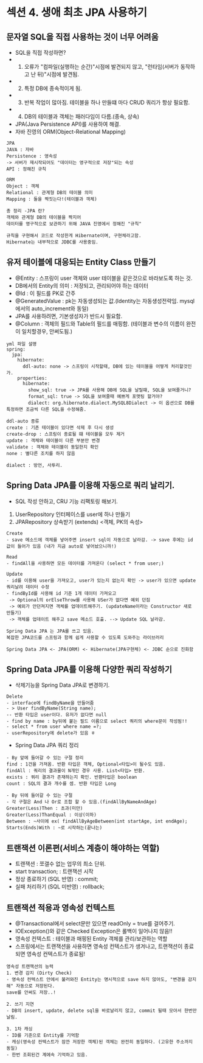 # 섹션 4. 생애 최초 JPA 사용하기

## 문자열 SQL을 직접 사용하는 것이 너무 어려움
- SQL을 직접 작성하면?
- 1. 오류가 "컴파일(실행하는 순간)"시점에 발견되지 않고, "런타임(서버가 동작하고 난 뒤)"시점에  발견됨.
- 2. 특정 DB에 종속적이게 됨.
- 3. 반복 작업이 많아짐. 테이블을 하나 만들떄 마다 CRUD 쿼리가 항상 필요함.
- 4. DB의 테이블과 객체는 패러다임이 다름.(종속, 상속)
- JPA(Java Persistence API)를 사용하여 해결.
- 자바 진영의 ORM(Object-Relational Mapping)
```
JPA
JAVA : 자바
Persistence : 영속성
-> 서버가 재시작되어도 "데이터는 영구적으로 저장"되는 속성
API : 정해진 규칙

ORM
Object : 객체
Relational : 관계형 DB의 테이블 의미
Mapping : 둘을 짝짓는다!(테이블과 객체)

총 정리 -JPA 란?
객체와 관계형 DB의 테이블을 짝지어
데이터를 영구적으로 보관하기 위해 JAVA 진영에서 정해진 "규칙"

규칙을 구현해서 코드로 작성한게 Hibernate이며, 구현체라고함.
Hibernate는 내부적으로 JDBC를 사용중임.
```

## 유저 테이블에 대응되는 Entity Class 만들기
- @Entity : 스프링이 user 객체와 user 테이블을 같은것으로 바라보도록 하는 것.
- DB에서의 Entity의 의미 : 저장되고, 관리되어야 하는 데이터
- @Id : 이 필드를 PK로 간주
- @GeneratedValue : pk는 자동생성되는 값.(Identity는 자동생성전략임. mysql에서의 auto_increment와 동일)
- JPA를 사용하려면, 기본생성자가 반드시 필요함. 
- @Column : 객체의 필드와 Table의 필드를 매핑함. (테이블과 변수의 이름이 완전이 일치할경우, 안써도됨.)

```
yml 파일 설명
spring:
  jpa:
    hibernate:
      ddl-auto: none -> 스프링이 시작할때, DB에 있는 테이블을 어떻게 처리할것인가.
    properties:
      hibernate:
        show_sql: true -> JPA를 사용해 DB에 SQL을 날릴떄, SQL을 보여줄거니?
        format_sql: true -> SQL을 보여줄때 예쁘게 포맷팅 할거야?
        dialect: org.hibernate.dialect.MySQL8Dialect -> 이 옵션으로 DB를 특정하면 조금씩 다른 SQL을 수정해줌.

ddl-auto 종류
create : 기존 테이블이 있다면 삭제 후 다시 생성
create-drop : 스프링이 종료될 떄 테이블을 모두 제거
update : 객체와 테이블이 다른 부분만 변경
validate : 객체와 테이블이 동일한지 확인
none : 별다른 조치를 하지 않음

dialect : 방언, 사투리. 
```

## Spring Data JPA를 이용해 자동으로 쿼리 날리기.
- SQL 작성 안하고, CRU 기능 리팩토링 해보기.
1. UserRepository 인터페이스를 user에 하나 만들기
2. JPARepository 상속받기 (extends) <객체, PK의 속성>

```
Create
- save 메소드에 객체를 넣어주면 insert sql이 자동으로 날라감. -> save 후에는 id 값이 들어가 있음 (내가 지금 auto로 넣어놨으니까!)

Read
- findAll을 사용하면 모든 데이터를 가져온다 (select * from user;)

Update
- id를 이용해 user을 가져오고, user가 있는지 없는지 확인 -> user가 있으면 update 쿼리날려 데이터 수정
- findById를 사용해 id 기준 1개 데이터 가져오고 
 -> Optional의 orElseThrow를 사용해 USer가 없다면 예외 던짐
 -> 예외가 안던져지면 객체를 업데이트해주기. (updateName이라는 Constructor 새로 만들기)
 -> 객체를 업데이트 해주고 save 메소드 호출. --> Update SQL 날라감.
```

```
Spring Data JPA 는 JPA를 쓰고 있음.
복잡한 JPA코드를 스프링과 함께 쉽게 사용할 수 있도록 도와주는 라이브러리

Spring Data JPA <- JPA(ORM) <- Hibernate(JPA구현체) <- JDBC 순으로 진화함
```
## Spring Data JPA를 이용해 다양한 쿼리 작성하기
- 삭제기능을 Spring Data JPA로 변경하기.
```
Delete
- interface에 findByName을 만들어줌
- > User findByName(String name);
-- 반환 타입은 user이다. 유저가 없다면 null
- find by name : by뒤에 붙는 필드 이름으로 select 쿼리의 where문이 작성됨!!
- select * from user where name =?;
- userRepository에 delete가 있음 ㅎ
```
- Spring Data JPA 쿼리 정리
```
- By 앞에 들어갈 수 있는 구절 정리
find : 1건을 가져옴. 반환 타입은 객체, Optional<타입>이 될수도 있음.
findAll : 쿼리의 결과물이 N개인 경우 사용. List<타입> 반환.
exists : 쿼리 결과가 존재하는지 확인. 반환타입은 boolean
count : SQL의 결과 개수를 셈. 반환 타입은 Long

- By 뒤에 들어갈 수 있는 구절
- 각 구절은 And 나 Or로 조합 할 수 있음.(findAllByNameAndAge)
Greater(Less)Then : 초과(미만)
Greater(Less)ThanEqual : 이상(이하)
Between : ~사이에 ex( findAllByAgeBetween(int startAge, int endAge);
Starts(Ends)With : ~로 시작하는(끝나는)

```
## 트랜잭션 이론편(서비스 계층이 해야하는 역할)
- 트랜잭션 : 쪼갤수 없는 업무의 최소 단위.
- start transaction; : 트랜잭션 시작
- 정상 종료하기 (SQL 반영) : commit;
- 실패 처리하기 (SQL 미반영) : rollback;
## 트랜잭션 적용과 영속성 컨텍스트
- @Transactional에서 select문만 있으면 readOnly = true를 걸어주기.
- IOException()와 같은 Checked Exception은 롤백이 일어나지 않음!!
- 영속성 컨텍스트 : 테이블과 매핑된 Entity 객체를 관리/보관하는 역할
- 스프링에서는 트랜잭션을 사용하면 영속성 컨텍스트가 생겨나고, 트랜잭션이 종료되면 영속성 컨텍스트가 종료됨!
```
영속성 트랜잭션의 능력
1. 변경 감지 (Dirty Check)
- 영속성 컨텍스트 안에서 불러와진 Entity는 명시적으로 save 하지 않아도, "변경을 감지해" 자동으로 저장된다.
save를 안써도 저장..!

2. 쓰기 지연
- DB의 insert, update, delete sql을 바로날리지 않고, commit 될때 모아서 한번만 날림.

3. 1차 캐싱
- ID를 기준으로 Entity를 기억함
- 캐싱(영속성 컨텍스트가 잠깐 저장한 객체)된 객체는 완전히 동일하다. (고유한 주소까지 동일)
- 한번 조회된건 계에속 기억하고 있음.
```